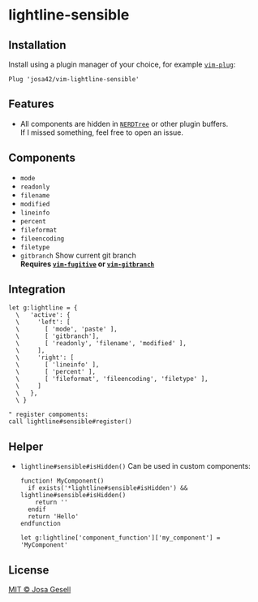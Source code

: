 # lightline-sensible

## Installation

Install using a plugin manager of your choice, for example [`vim-plug`](https://github.com/junegunn/vim-plug):

```viml
Plug 'josa42/vim-lightline-sensible'
```

## Features

- All components are hidden in [`NERDTree`](https://github.com/scrooloose/nerdtree) or other plugin buffers.  
  If I missed something, feel free to open an issue.

## Components

- `mode`
- `readonly`
- `filename`
- `modified`
- `lineinfo`
- `percent`
- `fileformat`
- `fileencoding`
- `filetype`
- `gitbranch` Show current git branch  
  **Requires [`vim-fugitive`](https://github.com/tpope/vim-fugitive) or [`vim-gitbranch`](https://github.com/itchyny/vim-gitbranch)**

## Integration

```viml
let g:lightline = {
  \   'active': {
  \     'left': [
  \       [ 'mode', 'paste' ],
  \       [ 'gitbranch'],
  \       [ 'readonly', 'filename', 'modified' ],
  \     ],
  \     'right': [
  \       [ 'lineinfo' ],
  \       [ 'percent' ],
  \       [ 'fileformat', 'fileencoding', 'filetype' ],
  \     ]
  \   },
  \ }

" register compoments:
call lightline#sensible#register()
```

## Helper

- `lightline#sensible#isHidden()`
  Can be used in custom components:

  ```viml
  function! MyComponent()
    if exists('*lightline#sensible#isHidden') && lightline#sensible#isHidden()
      return ''
    endif
    return 'Hello'
  endfunction

  let g:lightline['component_function']['my_component'] = 'MyComponent'
  ```

## License

[MIT © Josa Gesell](LICENSE)
